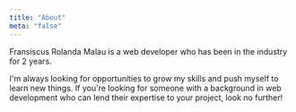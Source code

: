 ```yaml
---
title: "About"
meta: "false"
---
```


Fransiscus Rolanda Malau is a web developer who has been in the industry for 2 years.

I'm always looking for opportunities to grow my skills and push myself to learn new things. If you're looking for someone with a background in web development who can lend their expertise to your project, look no further!
